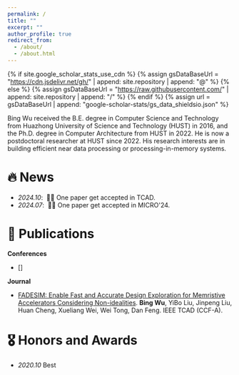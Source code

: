 ```yaml
---
permalink: /
title: ""
excerpt: ""
author_profile: true
redirect_from: 
  - /about/
  - /about.html
---
```


{% if site.google_scholar_stats_use_cdn %}
{% assign gsDataBaseUrl = "https://cdn.jsdelivr.net/gh/" | append: site.repository | append: "@" %}
{% else %}
{% assign gsDataBaseUrl = "https://raw.githubusercontent.com/" | append: site.repository | append: "/" %}
{% endif %}
{% assign url = gsDataBaseUrl | append: "google-scholar-stats/gs_data_shieldsio.json" %}

<span class='anchor' id='about-me'></span>

Bing Wu received the B.E. degree in Computer Science and Technology from Huazhong University of Science and Technology (HUST) in 2016, and the Ph.D. degree in Computer Architecture from HUST in 2022.
He is now a postdoctoral researcher at HUST since 2022.
His research interests are in building efficient near data processing or processing-in-memory systems.



# 🔥 News
- *2024.10*: &nbsp;🎉🎉 One paper get accepted in TCAD.
- *2024.07*: &nbsp;🎉🎉 One paper get accepted in MICRO'24. 

# 📝 Publications 

**Conferences**

- []

**Journal**

- [FADESIM: Enable Fast and Accurate Design Exploration for Memristive Accelerators Considering Non-idealities](https://ieeexplore.ieee.org/document/10729885). **Bing Wu**, YiBo Liu, Jinpeng Liu, Huan Cheng, Xueliang Wei, Wei Tong, Dan Feng. IEEE TCAD (CCF-A).


# 🎖 Honors and Awards
- *2020.10* Best

